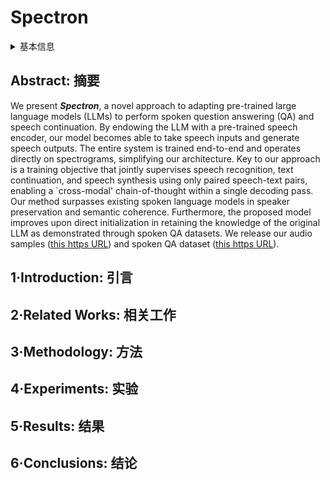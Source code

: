 # Spectron

<details>
<summary>基本信息</summary>

- 标题: "Spoken Question Answering and Speech Continuation Using Spectrogram-Powered LLM"
- 作者:
  - 01 Eliya Nachmani,
  - 02 Alon Levkovitch,
  - 03 Roy Hirsch,
  - 04 Julian Salazar,
  - 05 Chulayuth Asawaroengchai,
  - 06 Soroosh Mariooryad,
  - 07 Ehud Rivlin,
  - 08 RJ Skerry-Ryan,
  - 09 Michelle Tadmor Ramanovich
- 链接:
  - [ArXiv](https://arxiv.org/abs/2305.15255)
  - [Publication](https://openreview.net/forum?id=izrOLJov5y) ICLR 2024 Poster
  - [Github]
  - [Demo](https://michelleramanovich.github.io/spectron/spectron/)
  - [Dataset](https://github.com/google-research-datasets/LLAMA1-Test-Set)
- 文件:
  - [ArXiv](_PDF/2305.15255v4__Spectron__Spoken_Question_Answering_and_Speech_Continuation_Using_Spectrogram-Powered_LLM.pdf)
  - [Publication](_PDF/2305.15255p0__Spectron__ICLR2024.pdf)

</details>

## Abstract: 摘要

We present ***Spectron***, a novel approach to adapting pre-trained large language models (LLMs) to perform spoken question answering (QA) and speech continuation.
By endowing the LLM with a pre-trained speech encoder, our model becomes able to take speech inputs and generate speech outputs.
The entire system is trained end-to-end and operates directly on spectrograms, simplifying our architecture.
Key to our approach is a training objective that jointly supervises speech recognition, text continuation, and speech synthesis using only paired speech-text pairs, enabling a `cross-modal' chain-of-thought within a single decoding pass.
Our method surpasses existing spoken language models in speaker preservation and semantic coherence.
Furthermore, the proposed model improves upon direct initialization in retaining the knowledge of the original LLM as demonstrated through spoken QA datasets.
We release our audio samples ([this https URL](https://michelleramanovich.github.io/spectron/spectron)) and spoken QA dataset ([this https URL](https://github.com/google-research-datasets/LLAMA1-Test-Set)).

## 1·Introduction: 引言

## 2·Related Works: 相关工作

## 3·Methodology: 方法

## 4·Experiments: 实验

## 5·Results: 结果

## 6·Conclusions: 结论